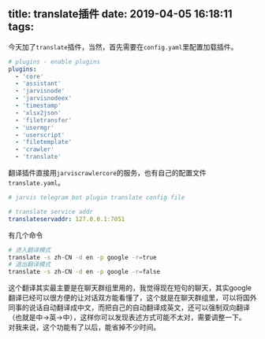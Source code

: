 title: translate插件
date: 2019-04-05 16:18:11
tags:
---

今天加了``translate``插件，当然，首先需要在``config.yaml``里配置加载插件。

``` yaml
# plugins - enable plugins
plugins:
  - 'core'
  - 'assistant'
  - 'jarvisnode'
  - 'jarvisnodeex'
  - 'timestamp'
  - 'xlsx2json'
  - 'filetransfer'
  - 'usermgr'
  - 'userscript'
  - 'filetemplate'
  - 'crawler'
  - 'translate'
```

翻译插件直接用``jarviscrawlercore``的服务，也有自己的配置文件``translate.yaml``。

``` yaml
# jarvis telegram bot plugin translate config file

# translate service addr
translateservaddr: 127.0.0.1:7051
```


有几个命令

``` sh
# 进入翻译模式
translate -s zh-CN -d en -p google -r=true
# 退出翻译模式
translate -s zh-CN -d en -p google -r=false
```

这个翻译其实最主要是在聊天群组里用的，我觉得现在短句的聊天，其实google翻译已经可以很方便的让对话双方能看懂了，这个就是在聊天群组里，可以将国外同事的说话自动翻译成中文，而把自己的自动翻译成英文，还可以强制双向翻译（也就是中->英->中），这样你可以发现表述方式可能不太对，需要调整一下。  
对我来说，这个功能有了以后，能省掉不少时间。